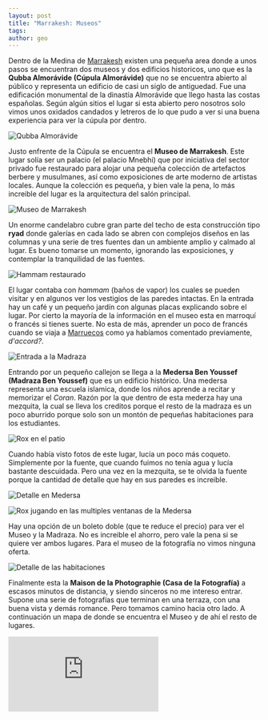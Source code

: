 ```yaml
---
layout: post
title: "Marrakesh: Museos"
tags: 
author: geo
---
```

Dentro de la Medina de [Marrakesh](/tag/marrakesh) existen una pequeña area donde a unos pasos se encuentran dos museos y dos edificios historicos, uno que es la **Qubba Almorávide (Cúpula Almorávide)** que no se encuentra abierto al público y representa un edificio de casi un siglo de antiguedad. Fue una edificación monumental de la dinastía Almorávide que llego hasta las costas españolas. Según algún sitios el lugar si esta abierto pero nosotros solo vimos unos oxidados candados y letreros de lo que pudo a ver si una buena experiencia para ver la cúpula por dentro.

![Qubba Almorávide](/content/images/2015/03/2015-01-01-09-42-39.jpg)

Justo enfrente de la Cúpula se encuentra el **Museo de Marrakesh**. Este lugar solía ser un palacio (el palacio Mnebhi) que por iniciativa del sector privado fue restaurado para alojar una pequeña colección de artefactos berbere y musulmanes, así como exposiciones de arte moderno de artistas locales. Aunque la colección es pequeña, y bien vale la pena, lo más increible del lugar es la arquitectura del salón principal.

![Museo de Marrakesh](/content/images/2015/03/2015-01-01-09-49-19.jpg)

Un enorme candelabro cubre gran parte del techo de esta construcción tipo **ryad** donde galerías en cada lado se abren con complejos diseños en las columnas y una serie de tres fuentes dan un ambiente amplio y calmado al lugar. Es bueno tomarse un momento, ignorando las exposiciones, y contemplar la tranquilidad de las fuentes.

![Hammam restaurado](/content/images/2015/03/2015-01-01-10-02-07.jpg)

El lugar contaba con *hammam* (baños de vapor) los cuales se pueden visitar y en algunos ver los vestigios de las paredes intactas. En la entrada hay un café y un pequeño jardín con algunas placas explicando sobre el lugar. Por cierto la mayoría de la información en el museo esta en marroquí o francés si tienes suerte. No esta de más, aprender un poco de francés cuando se viaja a [Marruecos](/tag/marruecos) como ya habíamos comentado previamente, *d'accord?*.

![Entrada a la Madraza](/content/images/2015/03/2015-01-01-10-41-31.jpg)

Entrando por un pequeño callejon se llega a la **Medersa Ben Youssef (Madraza Ben Youssef)** que es un edificio histórico. Una medersa representa una escuela islamica, donde los niños aprende a recitar y memorizar el *Coran*. Razón por la que dentro de esta mederza hay una mezquita, la cual se lleva los creditos porque el resto de la madraza es un poco aburrido porque solo son un montón de pequeñas habitaciones para los estudiantes.

![Rox en el patio](/content/images/2015/03/2015-01-01-10-43-12.jpg)

Cuando había visto fotos de este lugar, lucía un poco más coqueto. Simplemente por la fuente, que cuando fuimos no tenía agua y lucía bastante descuidada. Pero una vez en la mezquita, se te olvida la fuente porque la cantidad de detalle que hay en sus paredes es increible.

![Detalle en Medersa](/content/images/2015/03/2015-01-01-10-45-11.jpg)

![Rox jugando en las multiples ventanas de la Medersa](/content/images/2015/03/2015-01-01-10-56-24.jpg)

Hay una opción de un boleto doble (que te reduce el precio) para ver el Museo y la Madraza. No es increible el ahorro, pero vale la pena si se quiere ver ambos lugares. Para el museo de la fotografía no vimos ninguna oferta. 

![Detalle de las habitaciones](/content/images/2015/03/2015-01-01-10-50-23.jpg)

Finalmente esta la **Maison de la Photographie (Casa de la Fotografía)** a escasos minutos de distancia, y siendo sinceros no me intereso entrar. Supone una serie de fotografías que terminan en una terraza, con una buena vista y demás romance. Pero tomamos camino hacia otro lado. A continuación un mapa de donde se encuentra el Museo y de ahí el resto de lugares.

<div class="embed-responsive embed-responsive-16by9">
<iframe src="https://www.google.com/maps/embed?pb=!1m29!1m12!1m3!1d3397.079748639401!2d-7.988085202979358!3d31.631666796737!2m3!1f0!2f0!3f0!3m2!1i1024!2i768!4f13.1!4m14!1i0!3e6!4m5!1s0xdafee6988fdf8cb%3A0x5f248cd3f7de7c66!2sMuseum+de+Marrakech%2C+Place+Ben+Youssef%2C+Marrakech-M%C3%A9dina!3m2!1d31.631066999999998!2d-7.986727999999999!4m5!1s0xdafee6bb3581ad7%3A0x64bd1297e844a06e!2sMaison+de+la+Photographie+de+Marrakech%2C+Rue+Bin+Lafnadek%2C+Marrakesh%2C+Marrakesh-Tensift-El+Haouz%2C+Morocco!3m2!1d31.632118!2d-7.9848289999999995!5e0!3m2!1sen!2s!4v1427499133958"  class="embed-responsive-item" frameborder="0" style="border:0"></iframe>
</div>